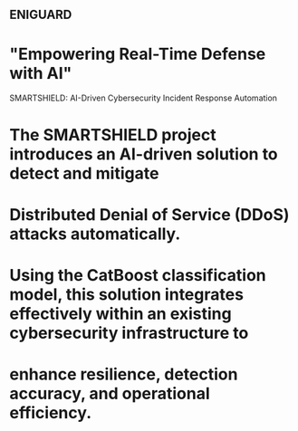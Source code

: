 ## ENIGUARD 
# "Empowering Real-Time Defense with AI"
SMARTSHIELD:  AI-Driven Cybersecurity Incident Response Automation

# The SMARTSHIELD project introduces an AI-driven solution to detect and mitigate
# Distributed Denial of Service (DDoS) attacks automatically. 
# Using the CatBoost classification model, this solution integrates effectively within an existing cybersecurity infrastructure to
# enhance resilience, detection accuracy, and operational efficiency.


